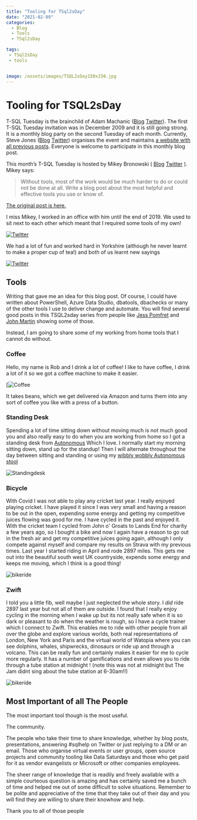```yaml
---
title: "Tooling for TSql2sDay"
date: "2021-02-09" 
categories:
  - Blog
  - Tools
  - TSql2sDay

tags:
 - TSql2sDay
 - tools


image: /assets/images/TSQL2sDay150x150.jpg
---
```


# Tooling for TSQL2sDay

T-SQL Tuesday is the brainchild of Adam Machanic ([Blog](http://dataeducation.com/)  [Twitter](https://twitter.com/adammachanic?lang=en)). The first T-SQL Tuesday invitation was in December 2009 and it is still going strong. It is a monthly blog party on the second Tuesday of each month. Currently, Steve Jones ([Blog](https://voiceofthedba.com/)  [Twitter](https://twitter.com/way0utwest)) organises the event and maintains [a website with all previous posts](http://tsqltuesday.com/). Everyone is welcome to participate in this monthly blog post.

This month’s T-SQL Tuesday is hosted by Mikey Bronowski ( [Blog](https://www.bronowski.it/blog/)  [Twitter](https://twitter.com/@MikeyBronowski) ). Mikey says: 

>Without tools, most of the work would be much harder to do or could not be done at all. Write a blog post about the most helpful and effective tools you use or know of.

[The original post is here.](https://www.bronowski.it/blog/2021/02/t-sql-tuesday-135-the-outstanding-tools-of-the-trade-that-make-your-job-awesome/)

I miss Mikey, I worked in an office with him until the end of 2019. We used to sit next to each other which meant that I required some tools of my own!

[![Twitter](https://blog.robsewell.com//assets/uploads/2021/mikeyredgatewall.png)](https://twitter.com/sqldbawithbeard/status/1113346708631629824)

We had a lot of fun and worked hard in Yorkshire (although he never learnt to make a proper cup of tea!) and both of us learnt new sayings

[![Twitter](https://blog.robsewell.com//assets/uploads/2021/mikeytea.png)](https://twitter.com/MikeyBronowski/status/1247998435644456960)

## Tools

Writing that gave me an idea for this blog post. Of course, I could have written about PowerShell, Azure Data Studio, dbatools, dbachecks or many of the other tools I use to deliver change and automate. You will find several good posts in this TSQL2sday series from people like [Jess Pomfret](https://jesspomfret.com/t-sql-tuesday-135/) and [John Martin](https://jqmartin.info/2021/02/09/t-sql-tuesday-135-tools-of-the-trade/) showing some of those.

Instead, I am going to share some of my working from home tools that I cannot do without.

### Coffee

Hello, my name is Rob and I drink a lot of coffee! I like to have coffee, I drink a lot of it so we got a coffee machine to make it easier.

[![Coffee](https://blog.robsewell.com//assets/uploads/2021/CoffeeMachine.jpg)

It takes beans, which we get delivered via Amazon and turns them into any sort of coffee you like with a press of a button.

### Standing Desk

Spending a lot of time sitting down without moving much is not much good you and also really easy to do when you are working from home so I got a standing desk from [Autonomous](https://www.autonomous.ai/standing-desks/smartdesk-2-business) Which I love. I normally start my morning sitting down, stand up for the standup! Then I will alternate throughout the day between sitting and standing or using my [wibbly wobbly Autonomous stool](https://www.autonomous.ai/office-chairs/ergonomic-stool)

![Standingdesk](https://blog.robsewell.com//assets/uploads/2021/standingdesk.jpg)

### Bicycle

With Covid I was not able to play any cricket last year. I really enjoyed playing cricket. I have played it since I was very small and having a reason to be out in the open, expending some energy and getting my competitive juices flowing was good for me. I have cycled in the past and enjoyed it. With the cricket team I cycled from John o' Groats to Lands End for charity a few years ago, so I bought a bike and now I again have a reason to go out in the fresh air and get my competitive juices going again, although I only compete against myself and compare my results on Strava with my previous times. Last year I started riding in April and rode 2897 miles. This gets me out into the beautiful south west UK countryside, expends some energy and keeps me moving, which I think is a good thing!

![bikeride](https://blog.robsewell.com//assets/uploads/2021/bikeride.jpg)

### Zwift

I told you a little fib, well maybe I just neglected the whole story. I _did_ ride 2897 last year but not all of them are outside. I found that I really enjoy cycling in the morning when I wake up but its not really safe when it is so dark or pleasant to do when the weather is rough, so I have a cycle trainer which I connect to Zwift. This enables me to ride with other people from all over the globe and explore various worlds, both real representations of London, New York and Paris and the virtual world of Watopia where you can see dolphins, whales, shipwrecks, dinosaurs or ride up and through a volcano. This can be really fun and certainly makes it easier for me to cycle more regularly. It has a number of gamifications and even allows you to ride through a tube station at midnight ! (note this was not at midnight but The Jam didnt sing about the tube station at 6-30am!!)

![bikeride](https://blog.robsewell.com//assets/uploads/2021/tubestation.jpg)

## Most Important of all The People

The most important tool though is the most useful. 

The community.

The people who take their time to share knowledge, whether by blog posts, presentations, answering #sqlhelp on Twitter or just replying to a DM or an email. Those who organise virtual events or user groups, open source projects and community tooling like Data Saturdays and those who get paid for it as vendor evangelists or Microsoft or other companies employees. 

The sheer range of knowledge that is readily and freely available with a simple courteous question is amazing and has certainly saved me a bunch of time and helped me out of some difficult to solve situations. Remember to be polite and appreciative of the time that they take out of their day and you will find they are willing to share their knowhow and help.

Thank you to all of those people
